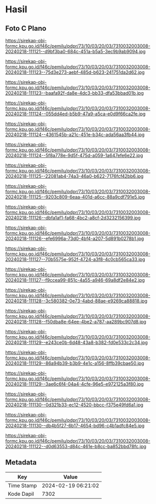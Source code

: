 # Hasil

## Foto C Plano

https://sirekap-obj-formc.kpu.go.id/f46c/pemilu/pdpr/73/10/03/20/03/7310032003008-20240218-111121--d9bf3ba0-684c-451a-b5a5-3ec9b9ab9094.jpg

https://sirekap-obj-formc.kpu.go.id/f46c/pemilu/pdpr/73/10/03/20/03/7310032003008-20240218-111123--75d3e273-aebf-485d-b623-241751da2d62.jpg

https://sirekap-obj-formc.kpu.go.id/f46c/pemilu/pdpr/73/10/03/20/03/7310032003008-20240218-111123--baafa92f-da8e-4dc3-bb33-dfa53bbad01b.jpg

https://sirekap-obj-formc.kpu.go.id/f46c/pemilu/pdpr/73/10/03/20/03/7310032003008-20240218-111124--055dd4ed-b5b9-47a9-a5ca-e0d9f66ca2fe.jpg

https://sirekap-obj-formc.kpu.go.id/f46c/pemilu/pdpr/73/10/03/20/03/7310032003008-20240218-111124--4361545b-a21c-451e-b34c-ada56aa3fb44.jpg

https://sirekap-obj-formc.kpu.go.id/f46c/pemilu/pdpr/73/10/03/20/03/7310032003008-20240218-111124--5f8a778e-9d5f-475d-a059-1a647efe6e22.jpg

https://sirekap-obj-formc.kpu.go.id/f46c/pemilu/pdpr/73/10/03/20/03/7310032003008-20240218-111125--22081ab4-74a3-46a0-b622-7176fcf42bb6.jpg

https://sirekap-obj-formc.kpu.go.id/f46c/pemilu/pdpr/73/10/03/20/03/7310032003008-20240218-111125--9203c809-6eaa-401d-a6cc-88a9cdf791e5.jpg

https://sirekap-obj-formc.kpu.go.id/f46c/pemilu/pdpr/73/10/03/20/03/7310032003008-20240218-111126--dbfa1af1-fa68-4bc2-a8cf-2d3232156399.jpg

https://sirekap-obj-formc.kpu.go.id/f46c/pemilu/pdpr/73/10/03/20/03/7310032003008-20240218-111126--efe6996a-73d0-4bf4-a207-5d891b0278b1.jpg

https://sirekap-obj-formc.kpu.go.id/f46c/pemilu/pdpr/73/10/03/20/03/7310032003008-20240218-111127--70b5575e-952f-4724-a3f8-4c0cb565ca33.jpg

https://sirekap-obj-formc.kpu.go.id/f46c/pemilu/pdpr/73/10/03/20/03/7310032003008-20240218-111127--f9ccea99-851c-4a55-a946-69a8df2e84e2.jpg

https://sirekap-obj-formc.kpu.go.id/f46c/pemilu/pdpr/73/10/03/20/03/7310032003008-20240218-111128--3c580382-0e73-4abd-88ae-e9269ca88818.jpg

https://sirekap-obj-formc.kpu.go.id/f46c/pemilu/pdpr/73/10/03/20/03/7310032003008-20240218-111128--f50dba8e-64ee-4be2-a787-aa289bc907d8.jpg

https://sirekap-obj-formc.kpu.go.id/f46c/pemilu/pdpr/73/10/03/20/03/7310032003008-20240218-111129--e243ce0b-6d48-43a8-b382-fd0e533c2c34.jpg

https://sirekap-obj-formc.kpu.go.id/f46c/pemilu/pdpr/73/10/03/20/03/7310032003008-20240218-111129--86a94b39-b3b9-4e1c-a156-8ffb39cbae50.jpg

https://sirekap-obj-formc.kpu.go.id/f46c/pemilu/pdpr/73/10/03/20/03/7310032003008-20240218-111129--3ae6c6f4-04a4-4cfe-96e5-e972125a3f80.jpg

https://sirekap-obj-formc.kpu.go.id/f46c/pemilu/pdpr/73/10/03/20/03/7310032003008-20240218-111130--0d321b33-ec12-4520-bbcc-f375e49fd6a1.jpg

https://sirekap-obj-formc.kpu.go.id/f46c/pemilu/pdpr/73/10/03/20/03/7310032003008-20240218-111130--db4b5f27-6b17-4654-bd96-c4b1adfc84e5.jpg

https://sirekap-obj-formc.kpu.go.id/f46c/pemilu/pdpr/73/10/03/20/03/7310032003008-20240218-111122--d0d63553-d84c-461e-b8cc-ba852bbd78fc.jpg


## Metadata

| Key        | Value               |
| ---------- | ------------------- |
| Time Stamp | 2024-02-19 06:21:02 |
| Kode Dapil | 7302                |



